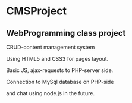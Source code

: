 # CMSProject



## WebProgramming class project

CRUD-content management system

Using HTML5 and CSS3 for pages layout.

Basic JS, ajax-requests to PHP-server side.

Connection to MySql database on PHP-side

and chat using node.js in the future.

